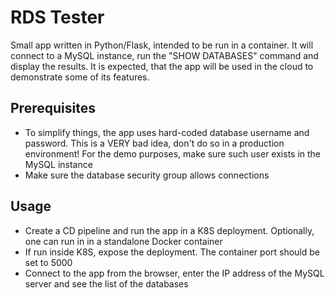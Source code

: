 # RDS Tester
Small app written in Python/Flask, intended to be run in a container.
It will connect to a MySQL instance, run the "SHOW DATABASES" command and display the results.
It is expected, that the app will be used in the cloud to demonstrate some of its features.

## Prerequisites

+ To simplify things, the app uses hard-coded database username and password. This is a VERY bad idea, don't do so in a production environment! For the demo purposes, make sure such user exists in the MySQL instance
+ Make sure the database security group allows connections

## Usage

+ Create a CD pipeline and run the app in a K8S deployment. Optionally, one can run in in a standalone Docker container
+ If run inside K8S, expose the deployment. The container port should be set to 5000
+ Connect to the app from the browser, enter the IP address of the MySQL server and see the list of the databases

